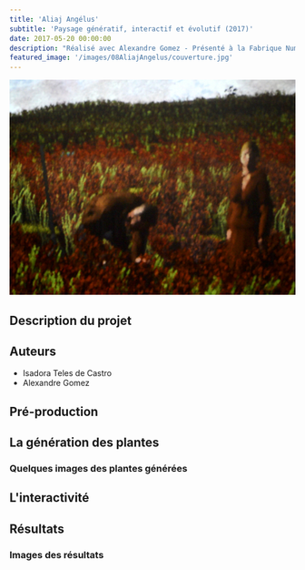 ```yaml
---
title: 'Aliaj Angélus'
subtitle: 'Paysage génératif, interactif et évolutif (2017)'
date: 2017-05-20 00:00:00
description: "Réalisé avec Alexandre Gomez - Présenté à la Fabrique Numérique dans le cadre du festival Les Bains Numérique"
featured_image: '/images/08AliajAngelus/couverture.jpg'
---
```


![](/images/08AliajAngelus/image2.jpg)

## Description du projet

## Auteurs
- Isadora Teles de Castro
- Alexandre Gomez

## Pré-production


## La génération des plantes

### Quelques images des plantes générées
<div class="gallery" data-columns="6">
	
</div>

<div class="gallery" data-columns="3">
	
</div>

## L'interactivité

## Résultats

### Images des résultats
<div class="gallery" data-columns="4">
	
</div>
